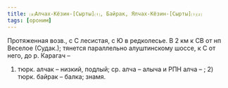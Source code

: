 ```yaml
---
title: ⒜Алчах-Кёзин-[Сырты]⒯, Байрак, Ялчах-Кёзин-[Сырты]⒯⒵
tags: [ороним]
---
```


Протяженная возв., с С лесистая, с Ю в редколесье. В 2 км к СВ от нп Веселое
(Судак.); тянется параллельно алуштинскому шоссе, к С от него, до р. Карагач –
1) тюрк. алчак – низкий, подлый; ср. алча – алыча и РПН алча – ; 2) тюрк. байрак
– балка; знамя.

